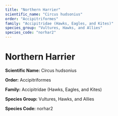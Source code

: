```yaml
---
title: "Northern Harrier"
scientific_name: "Circus hudsonius"
order: "Accipitriformes"
family: "Accipitridae (Hawks, Eagles, and Kites)"
species_group: "Vultures, Hawks, and Allies"
species_code: "norhar2"
---
```


# Northern Harrier

**Scientific Name:** Circus hudsonius

**Order:** Accipitriformes

**Family:** Accipitridae (Hawks, Eagles, and Kites)

**Species Group:** Vultures, Hawks, and Allies

**Species Code:** norhar2
